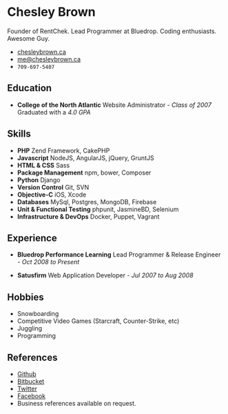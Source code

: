 Chesley Brown
======
Founder of RentChek. Lead Programmer at Bluedrop. Coding enthusiasts. Awesome Guy.

- [chesleybrown.ca](http://chesleybrown.ca)
- [me@chesleybrown.ca](mailto:me@chesleybrown.ca)
- `709-697-5407`

## Education

- **College of the North Atlantic**
Website Administrator - _Class of 2007_
Graduated with a _4.0 GPA_


## Skills

- **PHP**
Zend Framework, CakePHP
- **Javascript**
NodeJS, AngularJS, jQuery, GruntJS
- **HTML & CSS**
Sass
- **Package Management**
npm, bower, Composer
- **Python**
Django
- **Version Control**
Git, SVN
- **Objective-C**
iOS, Xcode
- **Databases**
MySql, Postgres, MongoDB, Firebase
- **Unit & Functional Testing**
phpunit, JasmineBD, Selenium
- **Infrastructure & DevOps**
Docker, Puppet, Vagrant


## Experience

- **Bluedrop Performance Learning**
Lead Programmer & Release Engineer - _Oct 2008 to Present_

- **Satusfirm**
Web Application Developer - _Jul 2007 to Aug 2008_


## Hobbies

- Snowboarding
- Competitive Video Games (Starcraft, Counter-Strike, etc)
- Juggling
- Programming

## References

- [Github](https://github.com/chesleybrown)
- [Bitbucket](https://bitbucket.org/chesleybrown)
- [Twitter](https://twitter.com/chesley)
- [Facebook](https://facebook.com/chesleybrown)
- Business references available on request.
